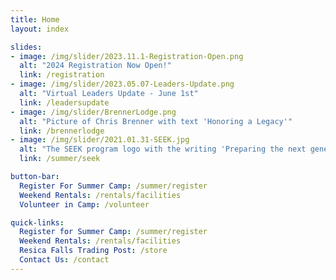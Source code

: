 ```yaml
---
title: Home
layout: index

slides:
- image: /img/slider/2023.11.1-Registration-Open.png
  alt: "2024 Registration Now Open!"
  link: /registration
- image: /img/slider/2023.05.07-Leaders-Update.png
  alt: "Virtual Leaders Update - June 1st"
  link: /leadersupdate
- image: /img/slider/BrennerLodge.png
  alt: "Picture of Chris Brenner with text 'Honoring a Legacy'"
  link: /brennerlodge
- image: /img/slider/2021.01.31-SEEK.jpg
  alt: "The SEEK program logo with the writing 'Preparing the next generation of camp staff'"
  link: /summer/seek

button-bar:
  Register For Summer Camp: /summer/register
  Weekend Rentals: /rentals/facilities
  Volunteer in Camp: /volunteer

quick-links:
  Register for Summer Camp: /summer/register
  Weekend Rentals: /rentals/facilities
  Resica Falls Trading Post: /store
  Contact Us: /contact
---
```

